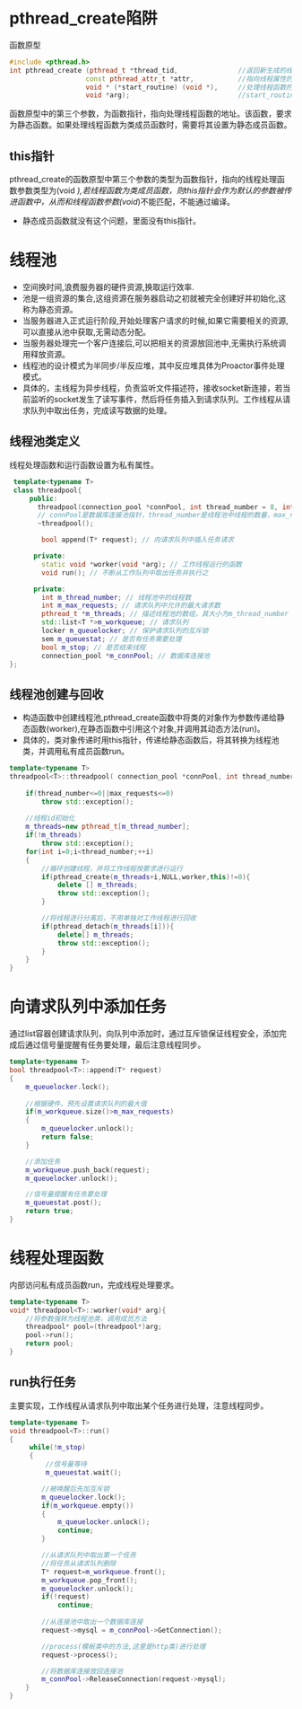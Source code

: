 # pthread_create陷阱
函数原型
```C++
#include <pthread.h>
int pthread_create (pthread_t *thread_tid,               //返回新生成的线程的id
                   const pthread_attr_t *attr,           //指向线程属性的指针,通常设置为NULL
                   void * (*start_routine) (void *),     //处理线程函数的地址
                   void *arg);                           //start_routine()中的参数
```
函数原型中的第三个参数，为函数指针，指向处理线程函数的地址。该函数，要求为静态函数。如果处理线程函数为类成员函数时，需要将其设置为静态成员函数。

## this指针
pthread_create的函数原型中第三个参数的类型为函数指针，指向的线程处理函数参数类型为(void *),若线程函数为类成员函数，则this指针会作为默认的参数被传进函数中，从而和线程函数参数(void*)不能匹配，不能通过编译。
* 静态成员函数就没有这个问题，里面没有this指针。

# 线程池
* 空间换时间,浪费服务器的硬件资源,换取运行效率.
* 池是一组资源的集合,这组资源在服务器启动之初就被完全创建好并初始化,这称为静态资源。
* 当服务器进入正式运行阶段,开始处理客户请求的时候,如果它需要相关的资源,可以直接从池中获取,无需动态分配。
* 当服务器处理完一个客户连接后,可以把相关的资源放回池中,无需执行系统调用释放资源。
* 线程池的设计模式为半同步/半反应堆，其中反应堆具体为Proactor事件处理模式。
* 具体的，主线程为异步线程，负责监听文件描述符，接收socket新连接，若当前监听的socket发生了读写事件，然后将任务插入到请求队列。工作线程从请求队列中取出任务，完成读写数据的处理。
## 线程池类定义
线程处理函数和运行函数设置为私有属性。
```C++
 template<typename T>
 class threadpool{
     public:
       threadpool(connection_pool *connPool, int thread_number = 8, int max_request = 10000);
       // connPool是数据库连接池指针，thread_number是线程池中线程的数量，max_requests是请求队列中最多允许的、等待处理的请求的数量
       ~threadpool();

        bool append(T* request); // 向请求队列中插入任务请求

      private:
        static void *worker(void *arg); // 工作线程运行的函数
        void run(); // 不断从工作队列中取出任务并执行之

      private:
        int m_thread_number; // 线程池中的线程数
        int m_max_requests; // 请求队列中允许的最大请求数
        pthread_t *m_threads; // 描述线程池的数组，其大小为m_thread_number
        std::list<T *>m_workqueue; // 请求队列
        locker m_queuelocker; // 保护请求队列的互斥锁
        sem m_queuestat; // 是否有任务需要处理
        bool m_stop; // 是否结束线程
        connection_pool *m_connPool; // 数据库连接池
};
```
## 线程池创建与回收
* 构造函数中创建线程池,pthread_create函数中将类的对象作为参数传递给静态函数(worker),在静态函数中引用这个对象,并调用其动态方法(run)。
* 具体的，类对象传递时用this指针，传递给静态函数后，将其转换为线程池类，并调用私有成员函数run。
```C++
template<typename T>
threadpool<T>::threadpool( connection_pool *connPool, int thread_number, int max_requests) : m_thread_number(thread_number), m_max_requests(max_requests), m_stop(false), m_threads(NULL),m_connPool(connPool){
 
    if(thread_number<=0||max_requests<=0)
        throw std::exception();
 
    //线程id初始化
    m_threads=new pthread_t[m_thread_number];
    if(!m_threads)
        throw std::exception();
    for(int i=0;i<thread_number;++i)
    {
        //循环创建线程，并将工作线程按要求进行运行
        if(pthread_create(m_threads+i,NULL,worker,this)!=0){
            delete [] m_threads;
            throw std::exception();
        }

        //将线程进行分离后，不用单独对工作线程进行回收
        if(pthread_detach(m_threads[i])){
            delete[] m_threads;
            throw std::exception();
        }
    }
}
```
# 向请求队列中添加任务
通过list容器创建请求队列，向队列中添加时，通过互斥锁保证线程安全，添加完成后通过信号量提醒有任务要处理，最后注意线程同步。
```C++
template<typename T>
bool threadpool<T>::append(T* request)
{
    m_queuelocker.lock();
 
    //根据硬件，预先设置请求队列的最大值
    if(m_workqueue.size()>m_max_requests)
    {
        m_queuelocker.unlock();
        return false;
    }

    //添加任务
    m_workqueue.push_back(request);
    m_queuelocker.unlock();

    //信号量提醒有任务要处理
    m_queuestat.post();
    return true;
}
```
# 线程处理函数
内部访问私有成员函数run，完成线程处理要求。
```C++
template<typename T>
void* threadpool<T>::worker(void* arg){
    //将参数强转为线程池类，调用成员方法
    threadpool* pool=(threadpool*)arg;
    pool->run();
    return pool;
}
```
## run执行任务
主要实现，工作线程从请求队列中取出某个任务进行处理，注意线程同步。
```C++
template<typename T>
void threadpool<T>::run()
{
     while(!m_stop)
     {    
         //信号量等待
         m_queuestat.wait();

        //被唤醒后先加互斥锁
        m_queuelocker.lock();
        if(m_workqueue.empty())
        {
            m_queuelocker.unlock();
            continue;
        }

        //从请求队列中取出第一个任务
        //将任务从请求队列删除
        T* request=m_workqueue.front();
        m_workqueue.pop_front();
        m_queuelocker.unlock();
        if(!request)
            continue;
  
        //从连接池中取出一个数据库连接
        request->mysql = m_connPool->GetConnection();

        //process(模板类中的方法,这里是http类)进行处理
        request->process();

        //将数据库连接放回连接池
        m_connPool->ReleaseConnection(request->mysql);
    }
}
```
